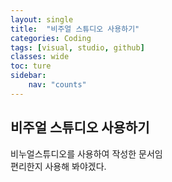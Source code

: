 ```yaml
---
layout: single
title:  "비주얼 스튜디오 사용하기"
categories: Coding
tags: [visual, studio, github]
classes: wide
toc: ture
sidebar:
    nav: "counts"
---
```


## 비주얼 스튜디오 사용하기

비누얼스튜디오를 사용하여 작성한 문서임<br>
편리한지 사용해 봐야겠다.<br>

 
